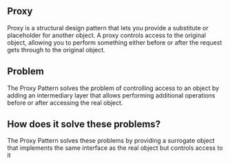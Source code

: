 ## Proxy
Proxy is a structural design pattern that lets you provide a substitute or placeholder for another object. A proxy controls access to the original object, allowing you to perform something either before or after the request gets through to the original object.

## Problem
The Proxy Pattern solves the problem of controlling access to an object by adding an intermediary layer that allows performing additional operations before or after accessing the real object.

## How does it solve these problems?
The Proxy Pattern solves these problems by providing a surrogate object that implements the same interface as the real object but controls access to it
